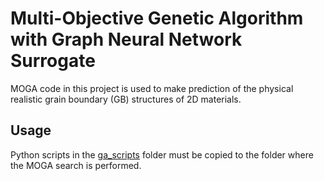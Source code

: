 # Multi-Objective Genetic Algorithm with Graph Neural Network Surrogate

MOGA code in this project is used to make prediction of the physical realistic grain boundary (GB) structures of 2D materials.

## Usage
Python scripts in the [ga_scripts](ga_scripts/) folder must be copied to the folder where the MOGA search is performed.  


